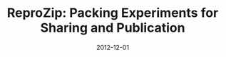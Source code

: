 ---
title: "ReproZip: Packing Experiments for Sharing and Publication"
collection: talks
type: ""
permalink: /talks/2012-reprozip-providence
venue: "ICERM Workshop on Reproducibility in Computational and Experimental Mathematics - Lightning Talk"
date: 2012-12-01
location: "Providence, RI"
presentation: '../files/presentations/ReproZip-ICERM.pdf'
---